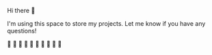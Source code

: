 Hi there 👋

I'm using this space to store my projects. Let me know if you have any questions!

🚀 🚀 🚀 🚀 🚀 🚀 🚀 🚀 🚀 🚀 
